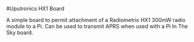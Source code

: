 <!--
---
name: Uputronics Pi HX1 Expansion Board 
class: board
type: Radio
formfactor: HAT
manufacturer: Uputronics
description: HX1 Expansion board for Raspberry Pi
url: http://www.pi-in-the-sky.com/
buy: https://store.uputronics.com/index.php?route=product/product&path=61&product_id=91
github: https://github.com/piinthesky
schematic: https://github.com/PiInTheSky/pits-hardware/blob/master/pits_hx1_v1.0.pdf
image: 'uputronics-hx1.png'
pincount: 40
eeprom: no
power:
  '1':
  '2':
ground:
  '6':
  '9':
  '14':
  '20':
  '25':
  '30':
  '34':
  '39':
pin:
  '12':
    name: HX1 TXD 
  '16':
    name: HX1 ENABLE
-->
#Uputronics HX1 Board

A simple board to permit attachment of a Radiometrix HX1 300mW radio module to a Pi. Can be used to transmit APRS when used with a Pi In The Sky board.

